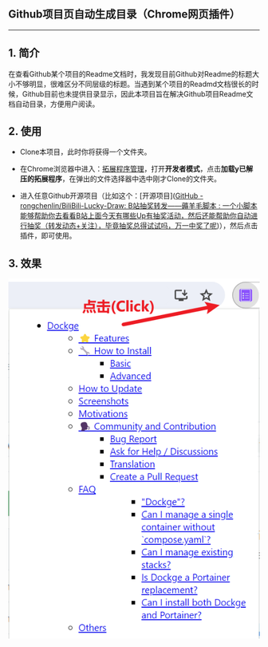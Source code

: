 ## Github项目页自动生成目录（Chrome网页插件）

-------

## 1. 简介

在查看Github某个项目的Readme文档时，我发现目前Github对Readme的标题大小不够明显，很难区分不同层级的标题。当遇到某个项目的Readmd文档很长的时候，Github目前也未提供目录显示，因此本项目旨在解决Github项目Readme文档自动目录，方便用户阅读。

## 2. 使用

- Clone本项目，此时你将获得一个文件夹。

- 在Chrome浏览器中进入：[拓展程序管理](chrome://extensions/)，打开**开发者模式**，点击**加载y已解压的拓展程序**，在弹出的文件选择器中选中刚才Clone的文件夹。

- 进入任意Github开源项目（比如这个：[开源项目]([GitHub - rongchenlin/BiliBili-Lucky-Draw: B站抽奖转发——薅羊毛脚本 : 一个小脚本能够帮助你去看看B站上面今天有哪些Up有抽奖活动，然后还能帮助你自动进行抽奖（转发动态+关注），毕竟抽奖总得试试吗，万一中奖了呢](https://github.com/rongchenlin/BiliBili-Lucky-Draw))），然后点击插件，即可使用。

## 3. 效果

<img title="" src="images/Readme.assets/2024-02-21-13-43-39-image.png" alt="loading-ag-122" data-align="center">
